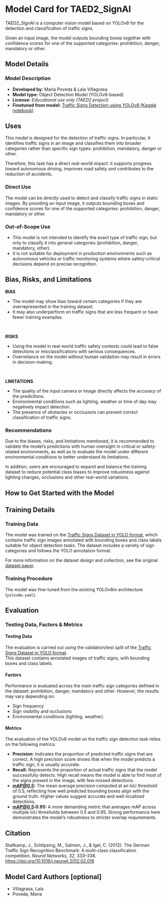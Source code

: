 # Model Card for TAED2_SignAI

TAED2_SignAI is a computer vision model based on YOLOv8 for the detection and classification of traffic signs.

Given an input image, the model outputs bounding boxes together with confidence scores for one of the supported categories: prohibition, danger, mandatory or other.

## Model Details

### Model Description

- **Developed by:** Maria Poveda & Laia Villagrasa
- **Model type:** Object Detection Model (YOLOv8-based)
- **License:** *Educational use only (TAED2 project)*
- **Finetuned from model:** [Traffic Signs Detection using YOLOv8 (Kaggle notebook)](https://www.kaggle.com/code/diaakotb/traffic-signs-detection-using-yolov8)


## Uses

This model is designed for the detection of traffic signs. In particular, it identifies traffic signs in an image and classifies them into broader categories rather than specific sign types: prohibition, mandatory, danger or other.

Therefore, this task has a direct real-world impact: it supports progress toward autonomous driving, improves road safety and contributes to the reduction of accidents.

### Direct Use

The model can be directly used to detect and classify traffic signs in static images. By providing an input image, it outputs bounding boxes and confidence scores for one of the supported categories: prohibition, danger, mandatory or other.


### Out-of-Scope Use

* This model is not intended to identify the exact type of traffic sign, but only to classify it into general categories (prohibition, danger, mandatory, other).
* It is not suitable for deployment in production environments such as autonomous vehicles or traffic monitoring systems where safety-critical decisions depend on precise recognition.


## Bias, Risks, and Limitations

**BIAS**
* The model may show bias toward certain categories if they are overrepresented in the training dataset.
* It may also underperform on traffic signs that are less frequent or have fewer training examples.

<br>

**RISKS**
* Using the model in real-world traffic safety contexts could lead to false detections or misclassifications with serious consequences.
* Overreliance on the model without human validation may result in errors in decision-making.

<br>

**LIMITATIONS**
* The quality of the input camera or image directly affects the accuracy of the predictions.
* Environmental conditions such as lighting, weather or time of day may negatively impact detection.
* The presence of obstacles or occlusions can prevent correct classification of traffic signs.


### Recommendations

Due to the biases, risks, and limitations mentioned, it is recommended to validate the model’s predictions with human oversight in critical or safety-related environments, as well as to evaluate the model under different environmental conditions to better understand its limitations.

In addition, users are encouraged to expand and balance the training dataset to reduce potential class biases to improve robustness against lighting changes, occlusions and other real-world variations.


## How to Get Started with the Model

## Training Details

### Training Data  

The model was trained on the [Traffic Signs Dataset in YOLO format](https://www.kaggle.com/datasets/valentynsichkar/traffic-signs-dataset-in-yolo-format), which contains traffic sign images annotated with bounding boxes and class labels suitable for object detection tasks. The dataset includes a variety of sign categories and follows the YOLO annotation format.  

For more information on the dataset design and collection, see the original [dataset paper](https://www.sciencedirect.com/science/article/abs/pii/S0893608012000457).  


### Training Procedure

The model was fine-tuned from the existing YOLOv8m architecture (`yolov8m.yaml`).  



## Evaluation

### Testing Data, Factors & Metrics

#### Testing Data

The evaluation is carried out using the validation/test split of the [Traffic Signs Dataset in YOLO format](https://www.kaggle.com/datasets/valentynsichkar/traffic-signs-dataset-in-yolo-format).  
This dataset contains annotated images of traffic signs, with bounding boxes and class labels.  


#### Factors

Performance is evaluated across the main traffic sign categories defined in the dataset: prohibition, danger, mandatory and other.  However, the results may vary depending on:
* Sign frequency
* Sign visibility and occlusions
* Environmental conditions (lighting, weather).  


#### Metrics

The evaluation of the YOLOv8 model on the traffic sign detection task relies on the following metrics:

* **Precision:** Indicates the proportion of predicted traffic signs that are correct. A high precision score shows that when the model predicts a traffic sign, it is usually accurate.
* **Recall:** Represents the proportion of actual traffic signs that the model successfully detects. High recall means the model is able to find most of the signs present in the image, with few missed detections.
* **mAP@0.5:** The mean average precision computed at an IoU threshold of 0.5, reflecting how well predicted bounding boxes align with the ground truth. Higher values suggest accurate and well-localized detections.
* **mAP@0.5:0.95:** A more demanding metric that averages mAP across multiple IoU thresholds between 0.5 and 0.95. Strong performance here demonstrates the model’s robustness to stricter overlap requirements.




## Citation 

Stallkamp, J., Schlipsing, M., Salmen, J., & Igel, C. (2012). The German Traffic Sign Recognition Benchmark: A multi-class classification competition. *Neural Networks, 32,* 333–338. https://doi.org/10.1016/j.neunet.2012.02.016



## Model Card Authors [optional]

* Villagrasa, Laia
* Poveda, Maria

